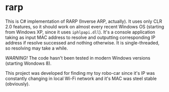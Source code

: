 # rarp
This is C# implementation of RARP (Inverse ARP, actually). It uses only CLR 2.0 features, so it should work on almost every recent Windows OS (starting from Windows XP, since it uses `iphlpapi.dll`). It's a console application taking as input MAC address to resolve and outputting corresponding IP address if resolve successed and nothing otherwise. It is single-threaded, so resolving may take a while.

*WARNING!* The code hasn't been tested in modern Windows versions (starting Wondows 8).

This project was developed for finding my toy robo-car since it's IP was constantly changing in local Wi-Fi network 
and it's MAC was steel stable (obviously).
